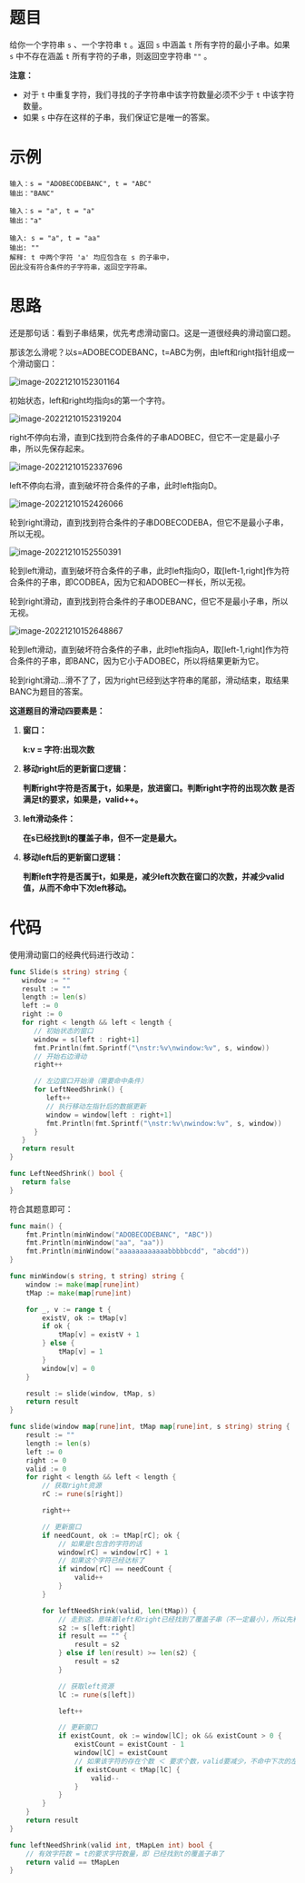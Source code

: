 # 题目

给你一个字符串 `s` 、一个字符串 `t` 。返回 `s` 中涵盖 `t` 所有字符的最小子串。如果 `s` 中不存在涵盖 `t` 所有字符的子串，则返回空字符串 `""` 。

**注意：**

- 对于 `t` 中重复字符，我们寻找的子字符串中该字符数量必须不少于 `t` 中该字符数量。
- 如果 `s` 中存在这样的子串，我们保证它是唯一的答案。

# 示例

```
输入：s = "ADOBECODEBANC", t = "ABC"
输出："BANC"
```

```
输入：s = "a", t = "a"
输出："a"
```

```
输入: s = "a", t = "aa"
输出: ""
解释: t 中两个字符 'a' 均应包含在 s 的子串中，
因此没有符合条件的子字符串，返回空字符串。
```

# 思路

还是那句话：看到子串结果，优先考虑滑动窗口。这是一道很经典的滑动窗口题。

那该怎么滑呢？以s=ADOBECODEBANC，t=ABC为例，由left和right指针组成一个滑动窗口：

![image-20221210152301164](markdown-img/思路.assets/image-20221210152301164.png)

初始状态，left和right均指向s的第一个字符。

![image-20221210152319204](markdown-img/思路.assets/image-20221210152319204.png)

right不停向右滑，直到C找到符合条件的子串ADOBEC，但它不一定是最小子串，所以先保存起来。

![image-20221210152337696](markdown-img/思路.assets/image-20221210152337696.png)

left不停向右滑，直到破坏符合条件的子串，此时left指向D。

![image-20221210152426066](markdown-img/思路.assets/image-20221210152426066.png)

轮到right滑动，直到找到符合条件的子串DOBECODEBA，但它不是最小子串，所以无视。

![image-20221210152550391](markdown-img/思路.assets/image-20221210152550391.png)

轮到left滑动，直到破坏符合条件的子串，此时left指向O，取[left-1,right]作为符合条件的子串，即CODBEA，因为它和ADOBEC一样长，所以无视。

轮到right滑动，直到找到符合条件的子串ODEBANC，但它不是最小子串，所以无视。

![image-20221210152648867](markdown-img/思路.assets/image-20221210152648867.png)

轮到left滑动，直到破坏符合条件的子串，此时left指向A，取[left-1,right]作为符合条件的子串，即BANC，因为它小于ADOBEC，所以将结果更新为它。

轮到right滑动...滑不了了，因为right已经到达字符串的尾部，滑动结束，取结果BANC为题目的答案。

**这道题目的滑动四要素是：**

1. **窗口：**

   **k:v = 字符:出现次数**

2. **移动right后的更新窗口逻辑：**

   **判断right字符是否属于t，如果是，放进窗口。判断right字符的出现次数 是否 满足t的要求，如果是，valid++。**

3. **left滑动条件：**

   **在s已经找到t的覆盖子串，但不一定是最大。**

4. **移动left后的更新窗口逻辑：**

   **判断left字符是否属于t，如果是，减少left次数在窗口的次数，并减少valid值，从而不命中下次left移动。**

# 代码

使用滑动窗口的经典代码进行改动：

```go
func Slide(s string) string {
   window := ""
   result := ""
   length := len(s)
   left := 0
   right := 0
   for right < length && left < length {
      // 初始状态的窗口
      window = s[left : right+1]
      fmt.Println(fmt.Sprintf("\nstr:%v\nwindow:%v", s, window))
      // 开始右边滑动
      right++

      // 左边窗口开始滑（需要命中条件）
      for LeftNeedShrink() {
         left++
         // 执行移动左指针后的数据更新
         window = window[left : right+1]
         fmt.Println(fmt.Sprintf("\nstr:%v\nwindow:%v", s, window))
      }
   }
   return result
}

func LeftNeedShrink() bool {
   return false
}
```

符合其题意即可：

```go
func main() {
	fmt.Println(minWindow("ADOBECODEBANC", "ABC"))
	fmt.Println(minWindow("aa", "aa"))
	fmt.Println(minWindow("aaaaaaaaaaaabbbbbcdd", "abcdd"))
}

func minWindow(s string, t string) string {
	window := make(map[rune]int)
	tMap := make(map[rune]int)

	for _, v := range t {
		existV, ok := tMap[v]
		if ok {
			tMap[v] = existV + 1
		} else {
			tMap[v] = 1
		}
		window[v] = 0
	}

	result := slide(window, tMap, s)
	return result
}

func slide(window map[rune]int, tMap map[rune]int, s string) string {
	result := ""
	length := len(s)
	left := 0
	right := 0
	valid := 0
	for right < length && left < length {
		// 获取right资源
		rC := rune(s[right])

		right++

		// 更新窗口
		if needCount, ok := tMap[rC]; ok {
			// 如果是t包含的字符的话
			window[rC] = window[rC] + 1
			// 如果这个字符已经达标了
			if window[rC] == needCount {
				valid++
			}
		}

		for leftNeedShrink(valid, len(tMap)) {
			// 走到这，意味着left和right已经找到了覆盖子串（不一定最小），所以先和result比较。
			s2 := s[left:right]
			if result == "" {
				result = s2
			} else if len(result) >= len(s2) {
				result = s2
			}

			// 获取left资源
			lC := rune(s[left])

			left++

			// 更新窗口
			if existCount, ok := window[lC]; ok && existCount > 0 {
				existCount = existCount - 1
				window[lC] = existCount
				// 如果该字符的存在个数 ＜ 要求个数，valid要减少，不命中下次的左滑
				if existCount < tMap[lC] {
					valid--
				}
			}
		}
	}
	return result
}

func leftNeedShrink(valid int, tMapLen int) bool {
	// 有效字符数 = t的要求字符数量，即 已经找到t的覆盖子串了
	return valid == tMapLen
}
```